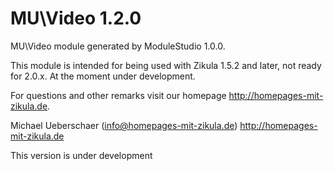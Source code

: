 # MU\Video 1.2.0

MU\Video module generated by ModuleStudio 1.0.0.

This module is intended for being used with Zikula 1.5.2 and later, not ready for 2.0.x.
At the moment under development.

For questions and other remarks visit our homepage http://homepages-mit-zikula.de.

Michael Ueberschaer (info@homepages-mit-zikula.de)
http://homepages-mit-zikula.de

This version is under development

